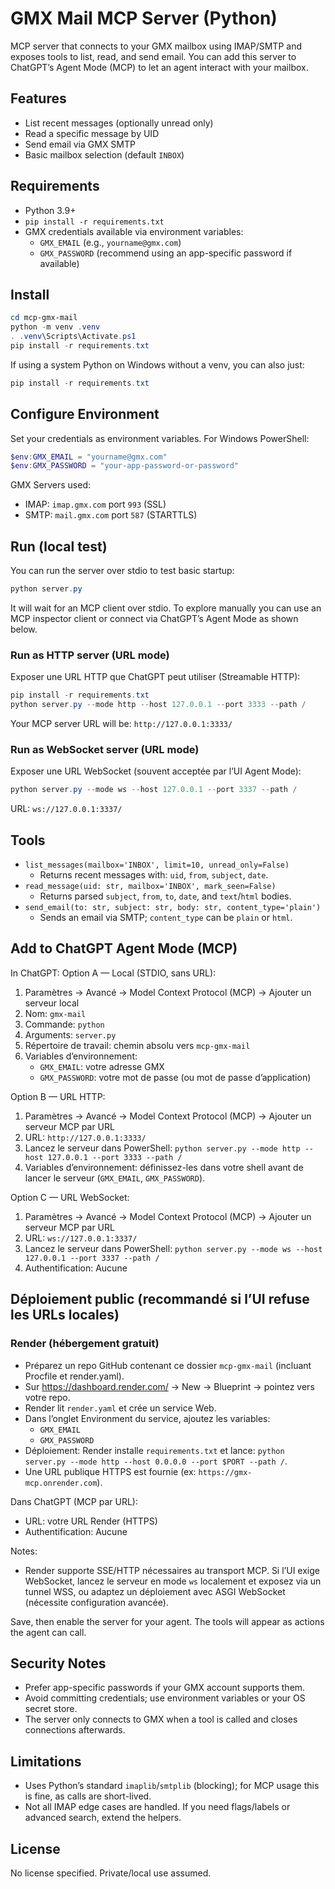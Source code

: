 # GMX Mail MCP Server (Python)

MCP server that connects to your GMX mailbox using IMAP/SMTP and exposes tools to list, read, and send email. You can add this server to ChatGPT’s Agent Mode (MCP) to let an agent interact with your mailbox.

## Features
- List recent messages (optionally unread only)
- Read a specific message by UID
- Send email via GMX SMTP
- Basic mailbox selection (default `INBOX`)

## Requirements
- Python 3.9+
- `pip install -r requirements.txt`
- GMX credentials available via environment variables:
  - `GMX_EMAIL` (e.g., `yourname@gmx.com`)
  - `GMX_PASSWORD` (recommend using an app-specific password if available)

## Install
```powershell
cd mcp-gmx-mail
python -m venv .venv
. .venv\Scripts\Activate.ps1
pip install -r requirements.txt
```

If using a system Python on Windows without a venv, you can also just:
```powershell
pip install -r requirements.txt
```

## Configure Environment
Set your credentials as environment variables. For Windows PowerShell:
```powershell
$env:GMX_EMAIL = "yourname@gmx.com"
$env:GMX_PASSWORD = "your-app-password-or-password"
```

GMX Servers used:
- IMAP: `imap.gmx.com` port `993` (SSL)
- SMTP: `mail.gmx.com` port `587` (STARTTLS)

## Run (local test)
You can run the server over stdio to test basic startup:
```powershell
python server.py
```
It will wait for an MCP client over stdio. To explore manually you can use an MCP inspector client or connect via ChatGPT’s Agent Mode as shown below.

### Run as HTTP server (URL mode)
Exposer une URL HTTP que ChatGPT peut utiliser (Streamable HTTP):
```powershell
pip install -r requirements.txt
python server.py --mode http --host 127.0.0.1 --port 3333 --path /
```
Your MCP server URL will be: `http://127.0.0.1:3333/`

### Run as WebSocket server (URL mode)
Exposer une URL WebSocket (souvent acceptée par l’UI Agent Mode):
```powershell
python server.py --mode ws --host 127.0.0.1 --port 3337 --path /
```
URL: `ws://127.0.0.1:3337/`

## Tools
- `list_messages(mailbox='INBOX', limit=10, unread_only=False)`
  - Returns recent messages with: `uid`, `from`, `subject`, `date`.
- `read_message(uid: str, mailbox='INBOX', mark_seen=False)`
  - Returns parsed `subject`, `from`, `to`, `date`, and `text`/`html` bodies.
- `send_email(to: str, subject: str, body: str, content_type='plain')`
  - Sends an email via SMTP; `content_type` can be `plain` or `html`.

## Add to ChatGPT Agent Mode (MCP)
In ChatGPT:
Option A — Local (STDIO, sans URL):
1. Paramètres → Avancé → Model Context Protocol (MCP) → Ajouter un serveur local
2. Nom: `gmx-mail`
3. Commande: `python`
4. Arguments: `server.py`
5. Répertoire de travail: chemin absolu vers `mcp-gmx-mail`
6. Variables d’environnement:
   - `GMX_EMAIL`: votre adresse GMX
   - `GMX_PASSWORD`: votre mot de passe (ou mot de passe d’application)

Option B — URL HTTP:
1. Paramètres → Avancé → Model Context Protocol (MCP) → Ajouter un serveur MCP par URL
2. URL: `http://127.0.0.1:3333/`
3. Lancez le serveur dans PowerShell: `python server.py --mode http --host 127.0.0.1 --port 3333 --path /`
4. Variables d’environnement: définissez-les dans votre shell avant de lancer le serveur (`GMX_EMAIL`, `GMX_PASSWORD`).

Option C — URL WebSocket:
1. Paramètres → Avancé → Model Context Protocol (MCP) → Ajouter un serveur MCP par URL
2. URL: `ws://127.0.0.1:3337/`
3. Lancez le serveur dans PowerShell: `python server.py --mode ws --host 127.0.0.1 --port 3337 --path /`
4. Authentification: Aucune

## Déploiement public (recommandé si l’UI refuse les URLs locales)

### Render (hébergement gratuit)
- Préparez un repo GitHub contenant ce dossier `mcp-gmx-mail` (incluant Procfile et render.yaml).
- Sur https://dashboard.render.com/ → New → Blueprint → pointez vers votre repo.
- Render lit `render.yaml` et crée un service Web.
- Dans l’onglet Environment du service, ajoutez les variables:
  - `GMX_EMAIL`
  - `GMX_PASSWORD`
- Déploiement: Render installe `requirements.txt` et lance: `python server.py --mode http --host 0.0.0.0 --port $PORT --path /`.
- Une URL publique HTTPS est fournie (ex: `https://gmx-mcp.onrender.com`).

Dans ChatGPT (MCP par URL):
- URL: votre URL Render (HTTPS)
- Authentification: Aucune

Notes:
- Render supporte SSE/HTTP nécessaires au transport MCP. Si l’UI exige WebSocket, lancez le serveur en mode `ws` localement et exposez via un tunnel WSS, ou adaptez un déploiement avec ASGI WebSocket (nécessite configuration avancée).

Save, then enable the server for your agent. The tools will appear as actions the agent can call.

## Security Notes
- Prefer app-specific passwords if your GMX account supports them.
- Avoid committing credentials; use environment variables or your OS secret store.
- The server only connects to GMX when a tool is called and closes connections afterwards.

## Limitations
- Uses Python’s standard `imaplib`/`smtplib` (blocking); for MCP usage this is fine, as calls are short-lived.
- Not all IMAP edge cases are handled. If you need flags/labels or advanced search, extend the helpers.

## License
No license specified. Private/local use assumed.
